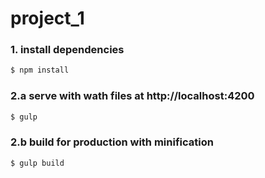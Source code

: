 # project_1

### 1. install dependencies
```sh
$ npm install
```

### 2.a serve with wath files at http://localhost:4200
```sh
$ gulp
```

### 2.b build for production with minification
```sh
$ gulp build
```

